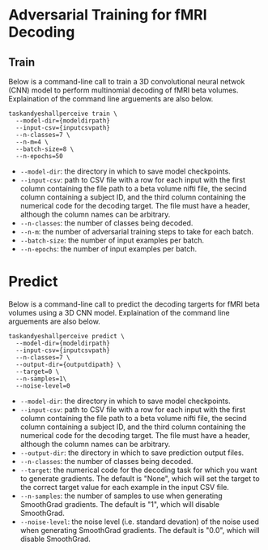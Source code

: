 # Adversarial Training for fMRI Decoding

## Train

Below is a command-line call to train a 3D convolutional neural netwok (CNN) model to perform multinomial decoding of fMRI beta volumes. Explaination of the command line arguements are also below.

```
taskandyeshallperceive train \
  --model-dir={modeldirpath}
  --input-csv={inputcsvpath}
  --n-classes=7 \
  --n-m=4 \
  --batch-size=8 \
  --n-epochs=50
```

- `--model-dir`: the directory in which to save model checkpoints.
- `--input-csv`: path to CSV file with a row for each input with the first column containing the file path to a beta volume nifti file, the secind column containing a subject ID, and the third column containing the numerical code for the decoding target. The file must have a header, although the column names can be arbitrary.
- `--n-classes`: the number of classes being decoded.
- `--n-m`: the number of adversarial training steps to take for each batch.
- `--batch-size`: the number of input examples per batch.
- `--n-epochs`: the number of input examples per batch.



# Predict

Below is a command-line call to predict the decoding targerts for fMRI beta volumes using a 3D CNN model. Explaination of the command line arguements are also below.

```
taskandyeshallperceive predict \
  --model-dir={modeldirpath}
  --input-csv={inputcsvpath}
  --n-classes=7 \
  --output-dir={outputdipath} \
  --target=0 \
  --n-samples=1\
  --noise-level=0
```

- `--model-dir`: the directory in which to save model checkpoints.
- `--input-csv`: path to CSV file with a row for each input with the first column containing the file path to a beta volume nifti file, the secind column containing a subject ID, and the third column containing the numerical code for the decoding target. The file must have a header, although the column names can be arbitrary.
- `--output-dir`: the directory in which to save prediction output files.
- `--n-classes`: the number of classes being decoded.
- `--target`: the numerical code for the decoding task for which you want to generate gradients. The default is "None", which will set the target to the correct target value for each example in the input CSV file.
- `--n-samples`: the number of samples to use when generating SmoothGrad gradients. The default is "1", which will disable SmoothGrad.
- `--noise-level`: the noise level (i.e. standard devation) of the noise used when generating SmoothGrad gradients. The default is "0.0", which will disable SmoothGrad.
